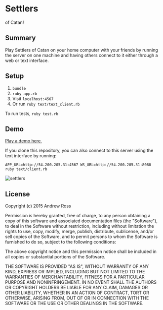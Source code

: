 # Settlers

of Catan!

## Summary

Play Settlers of Catan on your home computer with your friends by running the server on one machine and having others connect to it either through a web or text interface.

## Setup

1. `bundle`
2. `ruby app.rb`
3. Visit `localhost:4567`
4. Or run `ruby text/text_client.rb`

To run tests, `ruby test.rb`

## Demo

[Play a demo here.](http://ec2-54-200-205-31.us-west-2.compute.amazonaws.com:4567)

If you clone this repository, you can also connect to this server using the text interface by running:

```
APP_URL=http://54.200.205.31:4567 WS_URL=http://54.200.205.31:8080 ruby text/client.rb
```

![settlers](https://cloud.githubusercontent.com/assets/1022564/10851499/d192053e-7f01-11e5-839d-b19237b8b6c5.gif)

## License

Copyright (c) 2015 Andrew Ross

Permission is hereby granted, free of charge, to any person obtaining a copy
of this software and associated documentation files (the "Software"), to deal
in the Software without restriction, including without limitation the rights
to use, copy, modify, merge, publish, distribute, sublicense, and/or sell
copies of the Software, and to permit persons to whom the Software is
furnished to do so, subject to the following conditions:

The above copyright notice and this permission notice shall be included in
all copies or substantial portions of the Software.

THE SOFTWARE IS PROVIDED "AS IS", WITHOUT WARRANTY OF ANY KIND, EXPRESS OR
IMPLIED, INCLUDING BUT NOT LIMITED TO THE WARRANTIES OF MERCHANTABILITY,
FITNESS FOR A PARTICULAR PURPOSE AND NONINFRINGEMENT. IN NO EVENT SHALL THE
AUTHORS OR COPYRIGHT HOLDERS BE LIABLE FOR ANY CLAIM, DAMAGES OR OTHER
LIABILITY, WHETHER IN AN ACTION OF CONTRACT, TORT OR OTHERWISE, ARISING FROM,
OUT OF OR IN CONNECTION WITH THE SOFTWARE OR THE USE OR OTHER DEALINGS IN
THE SOFTWARE.
